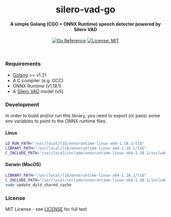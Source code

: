 <h1 align="center">
  <br>
  silero-vad-go
  <br>
</h1>
<h4 align="center">A simple Golang (CGO + ONNX Runtime) speech detector powered by Silero VAD</h4>
<p align="center">
  <a href="https://pkg.go.dev/github.com/reecevela/silero-vad-go"><img src="https://pkg.go.dev/badge/github.com/reecevela/silero-vad-go.svg" alt="Go Reference"></a>
  <a href="LICENSE"><img src="https://img.shields.io/badge/License-MIT-yellow.svg" alt="License: MIT"></a>
</p>
<br>

### Requirements

- [Golang](https://go.dev/doc/install) >= v1.21
- A C compiler (e.g. GCC)
- ONNX Runtime (v1.18.1)
- A [Silero VAD](https://github.com/snakers4/silero-vad) model (v5)

### Development

In order to build and/or run this library, you need to export (or pass) some env variables to point to the ONNX runtime files.

#### Linux

```sh
LD_RUN_PATH="/usr/local/lib/onnxruntime-linux-x64-1.18.1/lib"
LIBRARY_PATH="/usr/local/lib/onnxruntime-linux-x64-1.18.1/lib"
C_INCLUDE_PATH="/usr/local/include/onnxruntime-linux-x64-1.18.1/include"
```

#### Darwin (MacOS)

```sh
LIBRARY_PATH="/usr/local/lib/onnxruntime-linux-x64-1.18.1/lib"
C_INCLUDE_PATH="/usr/local/include/onnxruntime-linux-x64-1.18.1/include"
sudo update_dyld_shared_cache
```

### License

MIT License - see [LICENSE](LICENSE) for full text
